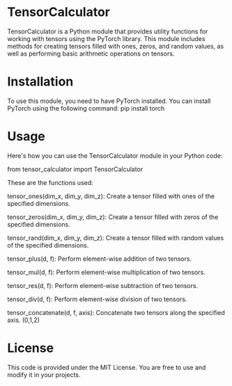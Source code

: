# TensorCalculator
TensorCalculator is a Python module that provides utility functions for working with tensors using the PyTorch library. This module includes methods for creating tensors filled with ones, zeros, and random values, as well as performing basic arithmetic operations on tensors.

# Installation
To use this module, you need to have PyTorch installed. You can install PyTorch using the following command:
  pip install torch

# Usage
Here's how you can use the TensorCalculator module in your Python code:

from tensor_calculator import TensorCalculator

These are the functions used:

tensor_ones(dim_x, dim_y, dim_z): Create a tensor filled with ones of the specified dimensions.

tensor_zeros(dim_x, dim_y, dim_z): Create a tensor filled with zeros of the specified dimensions.

tensor_rand(dim_x, dim_y, dim_z): Create a tensor filled with random values of the specified dimensions.

tensor_plus(d, f): Perform element-wise addition of two tensors.

tensor_mul(d, f): Perform element-wise multiplication of two tensors.

tensor_res(d, f): Perform element-wise subtraction of two tensors.

tensor_div(d, f): Perform element-wise division of two tensors.

tensor_concatenate(d, f, axis): Concatenate two tensors along the specified axis. (0,1,2)

# License
This code is provided under the MIT License. You are free to use and modify it in your projects.
